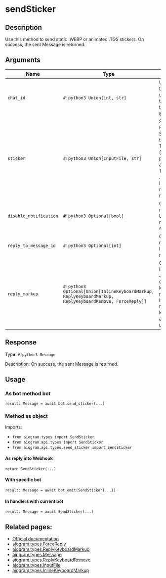 # sendSticker

## Description

Use this method to send static .WEBP or animated .TGS stickers. On success, the sent Message is returned.


## Arguments

| Name | Type | Description |
| - | - | - |
| `chat_id` | `#!python3 Union[int, str]` | Unique identifier for the target chat or username of the target channel (in the format @channelusername) |
| `sticker` | `#!python3 Union[InputFile, str]` | Sticker to send. Pass a file_id as String to send a file that exists on the Telegram servers (recommended), pass an HTTP URL as a String for Telegram to get a .webp file from the Internet, or upload a new one using multipart/form-data. |
| `disable_notification` | `#!python3 Optional[bool]` | Optional. Sends the message silently. Users will receive a notification with no sound. |
| `reply_to_message_id` | `#!python3 Optional[int]` | Optional. If the message is a reply, ID of the original message |
| `reply_markup` | `#!python3 Optional[Union[InlineKeyboardMarkup, ReplyKeyboardMarkup, ReplyKeyboardRemove, ForceReply]]` | Optional. Additional interface options. A JSON-serialized object for an inline keyboard, custom reply keyboard, instructions to remove reply keyboard or to force a reply from the user. |



## Response

Type: `#!python3 Message`

Description: On success, the sent Message is returned.


## Usage


### As bot method bot

```python3
result: Message = await bot.send_sticker(...)
```

### Method as object

Imports:

- `from aiogram.types import SendSticker`
- `from aiogram.api.types import SendSticker`
- `from aiogram.api.types.send_sticker import SendSticker`

#### As reply into Webhook
```python3
return SendSticker(...)
```

#### With specific bot
```python3
result: Message = await bot.emit(SendSticker(...))
```

#### In handlers with current bot
```python3
result: Message = await SendSticker(...)
```


## Related pages:

- [Official documentation](https://core.telegram.org/bots/api#sendsticker)
- [aiogram.types.ForceReply](../types/force_reply.md)
- [aiogram.types.ReplyKeyboardMarkup](../types/reply_keyboard_markup.md)
- [aiogram.types.Message](../types/message.md)
- [aiogram.types.ReplyKeyboardRemove](../types/reply_keyboard_remove.md)
- [aiogram.types.InputFile](../types/input_file.md)
- [aiogram.types.InlineKeyboardMarkup](../types/inline_keyboard_markup.md)
